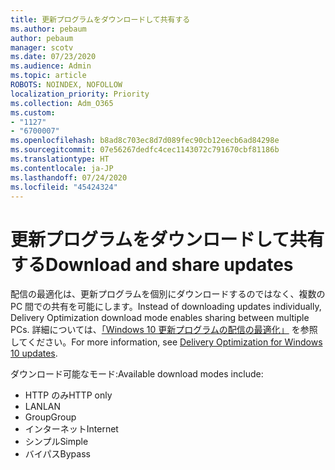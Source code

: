 ```yaml
---
title: 更新プログラムをダウンロードして共有する
ms.author: pebaum
author: pebaum
manager: scotv
ms.date: 07/23/2020
ms.audience: Admin
ms.topic: article
ROBOTS: NOINDEX, NOFOLLOW
localization_priority: Priority
ms.collection: Adm_O365
ms.custom:
- "1127"
- "6700007"
ms.openlocfilehash: b8ad8c703ec8d7d089fec90cb12eecb6ad84298e
ms.sourcegitcommit: 07e56267dedfc4cec1143072c791670cbf81186b
ms.translationtype: HT
ms.contentlocale: ja-JP
ms.lasthandoff: 07/24/2020
ms.locfileid: "45424324"
---
```

# <a name="download-and-share-updates"></a><span data-ttu-id="6d5b5-102">更新プログラムをダウンロードして共有する</span><span class="sxs-lookup"><span data-stu-id="6d5b5-102">Download and share updates</span></span>

<span data-ttu-id="6d5b5-103">配信の最適化は、更新プログラムを個別にダウンロードするのではなく、複数の PC 間での共有を可能にします。</span><span class="sxs-lookup"><span data-stu-id="6d5b5-103">Instead of downloading updates individually, Delivery Optimization download mode enables sharing between multiple PCs.</span></span> <span data-ttu-id="6d5b5-104">詳細については、[「Windows 10 更新プログラムの配信の最適化」](https://docs.microsoft.com/windows/deployment/update/waas-delivery-optimization) を参照してください。</span><span class="sxs-lookup"><span data-stu-id="6d5b5-104">For more information, see [Delivery Optimization for Windows 10 updates](https://docs.microsoft.com/windows/deployment/update/waas-delivery-optimization).</span></span>  

<span data-ttu-id="6d5b5-105">ダウンロード可能なモード:</span><span class="sxs-lookup"><span data-stu-id="6d5b5-105">Available download modes include:</span></span>  
- <span data-ttu-id="6d5b5-106">HTTP のみ</span><span class="sxs-lookup"><span data-stu-id="6d5b5-106">HTTP only</span></span>  
- <span data-ttu-id="6d5b5-107">LAN</span><span class="sxs-lookup"><span data-stu-id="6d5b5-107">LAN</span></span>  
- <span data-ttu-id="6d5b5-108">Group</span><span class="sxs-lookup"><span data-stu-id="6d5b5-108">Group</span></span>  
- <span data-ttu-id="6d5b5-109">インターネット</span><span class="sxs-lookup"><span data-stu-id="6d5b5-109">Internet</span></span>  
- <span data-ttu-id="6d5b5-110">シンプル</span><span class="sxs-lookup"><span data-stu-id="6d5b5-110">Simple</span></span>  
- <span data-ttu-id="6d5b5-111">バイパス</span><span class="sxs-lookup"><span data-stu-id="6d5b5-111">Bypass</span></span>